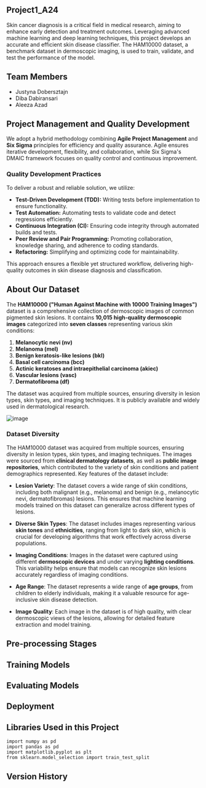 ## Project1_A24
Skin cancer diagnosis is a critical field in medical research, aiming to enhance early detection and treatment outcomes. Leveraging advanced machine learning and deep learning techniques, this project develops an accurate and efficient skin disease classifier. The HAM10000 dataset, a benchmark dataset in dermoscopic imaging, is used to train, validate, and test the performance of the model.


## Team Members

* Justyna Dobersztajn
* Diba Dabiransari
* Aleeza Azad


## Project Management and Quality Development

We adopt a hybrid methodology combining **Agile Project Management** and **Six Sigma** principles for efficiency and quality assurance. Agile ensures iterative development, flexibility, and collaboration, while Six Sigma's DMAIC framework focuses on quality control and continuous improvement.

### Quality Development Practices
To deliver a robust and reliable solution, we utilize:
- **Test-Driven Development (TDD):** Writing tests before implementation to ensure functionality.
- **Test Automation:** Automating tests to validate code and detect regressions efficiently.
- **Continuous Integration (CI):** Ensuring code integrity through automated builds and tests.
- **Peer Review and Pair Programming:** Promoting collaboration, knowledge sharing, and adherence to coding standards.
- **Refactoring:** Simplifying and optimizing code for maintainability.

This approach ensures a flexible yet structured workflow, delivering high-quality outcomes in skin disease diagnosis and classification.


## About Our Dataset
The **HAM10000 ("Human Against Machine with 10000 Training Images")** dataset is a comprehensive collection of dermoscopic images of common pigmented skin lesions. It contains **10,015 high-quality dermoscopic images** categorized into **seven classes** representing various skin conditions:

1. **Melanocytic nevi (nv)**
2. **Melanoma (mel)**
3. **Benign keratosis-like lesions (bkl)**
4. **Basal cell carcinoma (bcc)**
5. **Actinic keratoses and intraepithelial carcinoma (akiec)**
6. **Vascular lesions (vasc)**
7. **Dermatofibroma (df)**

The dataset was acquired from multiple sources, ensuring diversity in lesion types, skin types, and imaging techniques. It is publicly available and widely used in dermatological research.

![image](https://github.com/user-attachments/assets/925b84e2-3388-4e5f-ad32-0458e4414d0f)

### Dataset Diversity

The HAM10000 dataset was acquired from multiple sources, ensuring diversity in lesion types, skin types, and imaging techniques. The images were sourced from **clinical dermatology datasets**, as well as **public image repositories**, which contributed to the variety of skin conditions and patient demographics represented. Key features of the dataset include:

- **Lesion Variety**: The dataset covers a wide range of skin conditions, including both malignant (e.g., melanoma) and benign (e.g., melanocytic nevi, dermatofibromas) lesions. This ensures that machine learning models trained on this dataset can generalize across different types of lesions.
  
- **Diverse Skin Types**: The dataset includes images representing various **skin tones** and **ethnicities**, ranging from light to dark skin, which is crucial for developing algorithms that work effectively across diverse populations.

- **Imaging Conditions**: Images in the dataset were captured using different **dermoscopic devices** and under varying **lighting conditions**. This variability helps ensure that models can recognize skin lesions accurately regardless of imaging conditions.

- **Age Range**: The dataset represents a wide range of **age groups**, from children to elderly individuals, making it a valuable resource for age-inclusive skin disease detection.

- **Image Quality**: Each image in the dataset is of high quality, with clear dermoscopic views of the lesions, allowing for detailed feature extraction and model training.


## Pre-processing Stages


## Training Models


## Evaluating Models


## Deployment


## Libraries Used in this Project

```
import numpy as pd
import pandas as pd
import matplotlib.pyplot as plt
from sklearn.model_selection import train_test_split
```

## Version History

